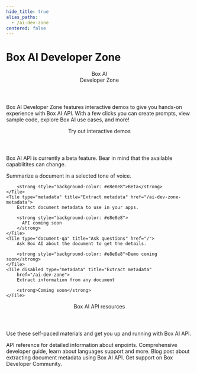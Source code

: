 ```yaml
---
hide_title: true
alias_paths:
  - /ai-dev-zone
centered: false
---
```

# Box AI Developer Zone

<Centered wide id="ai-developer-zone" >
  <HeroImage type="AiDevZone" imageWidth="548" imageHeight="493">
    <Header>
      Box AI</br>
      Developer Zone
    </Header>

Box AI Developer Zone features interactive
demos to give you hands-on experience with Box AI API.
With a few clicks you can create prompts,
view sample code, explore Box AI use cases, and more!
  </HeroImage>
</Centered>

<Centered mid>
  <Header>
    Try out interactive demos
  </Header>
    <p style="text-align: left; margin-left: 0;">
      Box AI API is currently a beta feature. Bear in mind that
      the available capablitites can change.
    </p>
  <TileGrid rows="3">
    <Tile type="summarisation" title="Get a summary" href="/ai-dev-zone-summary">
        Summarize a document in a selected tone of voice. 

        <strong style="background-color: #e8e8e8">Beta</strong>
    </Tile>
    <Tile type="metadata" title="Extract metadata" href="/ai-dev-zone-metadata">
        Extract document metadata to use in your apps.

        <strong style="background-color: #e8e8e8">
          API coming soon
        </strong>
    </Tile>
    <Tile type="document-qa" title="Ask questions" href="/">
        Ask Box AI about the document to get the details.

        <strong style="background-color: #e8e8e8">Demo coming soon</strong>
    </Tile>
    <Tile disabled type="metadata" title="Extract metadata"
        href="/ai-dev-zone">
        Extract information from any document

        <strong>Coming soon</strong>
    </Tile>
  </TileGrid>
</Centered>

<Centered mid>
  <Header>
    Box AI API resources
  </Header>
  <p style="text-align: left; margin-left: 0;">
    Use these self-paced materials and get you up and running with Box AI API.
  </p>

  <TileGrid rows="4">
    <Tile type="document" title="Intelligence API reference"
      href="/reference/post-ai-ask/">
        API reference for detailed information about enpoints.
    </Tile>
    <Tile type="leaflet" title="Developer guide"
      href="/guides/box-ai/">
        Comprehensive developer guide, learn about languages
        support and more.
    </Tile>
    <Tile type="pen"
      title="AI-driven Metadata extraction"
      href="https://medium.com/box-developer-blog/box-ai-driven-metadata-extraction-4af9f52feb83">
        Blog post about extracting document metadata using Box AI API.
    </Tile>
    <Tile type="speach-bubble" title="Support"
      href="https://forum.box.com/">
        Get support on Box Developer Community.
    </Tile>
  </TileGrid>
</Centered>

